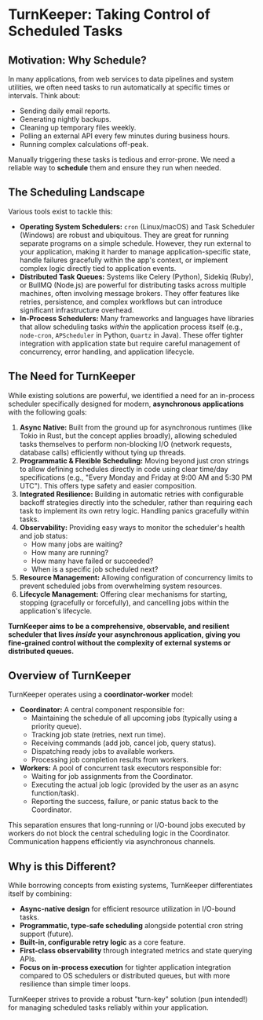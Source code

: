 # TurnKeeper: Taking Control of Scheduled Tasks

## Motivation: Why Schedule?

In many applications, from web services to data pipelines and system utilities, we often need tasks to run automatically at specific times or intervals. Think about:

*   Sending daily email reports.
*   Generating nightly backups.
*   Cleaning up temporary files weekly.
*   Polling an external API every few minutes during business hours.
*   Running complex calculations off-peak.

Manually triggering these tasks is tedious and error-prone. We need a reliable way to **schedule** them and ensure they run when needed.

## The Scheduling Landscape

Various tools exist to tackle this:

*   **Operating System Schedulers:** `cron` (Linux/macOS) and Task Scheduler (Windows) are robust and ubiquitous. They are great for running separate programs on a simple schedule. However, they run external to your application, making it harder to manage application-specific state, handle failures gracefully within the app's context, or implement complex logic directly tied to application events.
*   **Distributed Task Queues:** Systems like Celery (Python), Sidekiq (Ruby), or BullMQ (Node.js) are powerful for distributing tasks across multiple machines, often involving message brokers. They offer features like retries, persistence, and complex workflows but can introduce significant infrastructure overhead.
*   **In-Process Schedulers:** Many frameworks and languages have libraries that allow scheduling tasks *within* the application process itself (e.g., `node-cron`, `APScheduler` in Python, `Quartz` in Java). These offer tighter integration with application state but require careful management of concurrency, error handling, and application lifecycle.

## The Need for TurnKeeper

While existing solutions are powerful, we identified a need for an in-process scheduler specifically designed for modern, **asynchronous applications** with the following goals:

1.  **Async Native:** Built from the ground up for asynchronous runtimes (like Tokio in Rust, but the concept applies broadly), allowing scheduled tasks themselves to perform non-blocking I/O (network requests, database calls) efficiently without tying up threads.
2.  **Programmatic & Flexible Scheduling:** Moving beyond just cron strings to allow defining schedules directly in code using clear time/day specifications (e.g., "Every Monday and Friday at 9:00 AM and 5:30 PM UTC"). This offers type safety and easier composition.
3.  **Integrated Resilience:** Building in automatic retries with configurable backoff strategies directly into the scheduler, rather than requiring each task to implement its own retry logic. Handling panics gracefully within tasks.
4.  **Observability:** Providing easy ways to monitor the scheduler's health and job status:
    *   How many jobs are waiting?
    *   How many are running?
    *   How many have failed or succeeded?
    *   When is a specific job scheduled next?
5.  **Resource Management:** Allowing configuration of concurrency limits to prevent scheduled jobs from overwhelming system resources.
6.  **Lifecycle Management:** Offering clear mechanisms for starting, stopping (gracefully or forcefully), and cancelling jobs within the application's lifecycle.

**TurnKeeper aims to be a comprehensive, observable, and resilient scheduler that lives *inside* your asynchronous application, giving you fine-grained control without the complexity of external systems or distributed queues.**

## Overview of TurnKeeper

TurnKeeper operates using a **coordinator-worker** model:

*   **Coordinator:** A central component responsible for:
    *   Maintaining the schedule of all upcoming jobs (typically using a priority queue).
    *   Tracking job state (retries, next run time).
    *   Receiving commands (add job, cancel job, query status).
    *   Dispatching ready jobs to available workers.
    *   Processing job completion results from workers.
*   **Workers:** A pool of concurrent task executors responsible for:
    *   Waiting for job assignments from the Coordinator.
    *   Executing the actual job logic (provided by the user as an async function/task).
    *   Reporting the success, failure, or panic status back to the Coordinator.

This separation ensures that long-running or I/O-bound jobs executed by workers do not block the central scheduling logic in the Coordinator. Communication happens efficiently via asynchronous channels.

## Why is this Different?

While borrowing concepts from existing systems, TurnKeeper differentiates itself by combining:

*   **Async-native design** for efficient resource utilization in I/O-bound tasks.
*   **Programmatic, type-safe scheduling** alongside potential cron string support (future).
*   **Built-in, configurable retry logic** as a core feature.
*   **First-class observability** through integrated metrics and state querying APIs.
*   **Focus on in-process execution** for tighter application integration compared to OS schedulers or distributed queues, but with more resilience than simple timer loops.

TurnKeeper strives to provide a robust "turn-key" solution (pun intended!) for managing scheduled tasks reliably within your application.